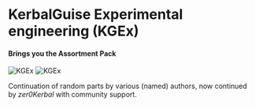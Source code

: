 # KerbalGuise Experimental engineering (KGEx)
#### Brings you the Assortment Pack
![KGEx](https://img.shields.io/badge/KSP%20version-1.7.x-66ccff.svg?style=flat-square) 
![KGEx](https://img.shields.io/badge/MOD%20version-0.0.0.1-orange.svg?style=flat-square)

Continuation of random parts by various (named) authors, now continued by *zer0Kerbal* with community support.
